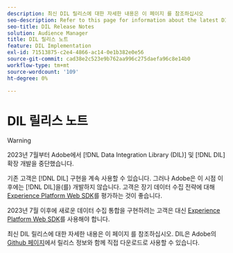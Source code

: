 ```yaml
---
description: 최신 DIL 릴리스에 대한 자세한 내용은 이 페이지 를 참조하십시오
seo-description: Refer to this page for information about the latest DIL releases
seo-title: DIL Release Notes
solution: Audience Manager
title: DIL 릴리스 노트
feature: DIL Implementation
exl-id: 71513875-c2e4-4866-ac14-0e1b382e0e56
source-git-commit: cad38e2c523e9b762aa996c275daefa96c8e14b0
workflow-type: tm+mt
source-wordcount: '109'
ht-degree: 0%

---
```


# DIL 릴리스 노트

>[!WARNING]
>
>2023년 7월부터 Adobe에서 [!DNL Data Integration Library (DIL)] 및 [!DNL DIL] 확장 개발을 중단했습니다.
>
>기존 고객은 [!DNL DIL] 구현을 계속 사용할 수 있습니다. 그러나 Adobe은 이 시점 이후에는 [!DNL DIL]을(를) 개발하지 않습니다. 고객은 장기 데이터 수집 전략에 대해 [Experience Platform Web SDK](https://experienceleague.adobe.com/docs/experience-platform/edge/home.html?lang=ko)를 평가하는 것이 좋습니다.
>
>2023년 7월 이후에 새로운 데이터 수집 통합을 구현하려는 고객은 대신 [Experience Platform Web SDK](https://experienceleague.adobe.com/docs/experience-platform/edge/home.html?lang=ko)를 사용해야 합니다.

최신 DIL 릴리스에 대한 자세한 내용은 이 페이지 를 참조하십시오. DIL은 Adobe의 [Github 페이지](https://github.com/Adobe-Marketing-Cloud/dil/releases)에서 릴리스 정보와 함께 직접 다운로드로 사용할 수 있습니다.
